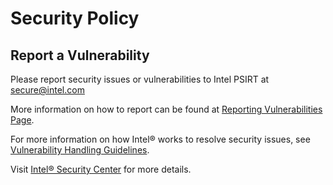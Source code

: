 # Security Policy

## Report a Vulnerability
 
Please report security issues or vulnerabilities to Intel PSIRT at secure@intel.com
 
More information on how to report can be found at [Reporting Vulnerabilities Page].

For more information on how Intel® works to resolve security issues, see
[Vulnerability Handling Guidelines].

Visit [Intel® Security Center] for more details.

[Reporting Vulnerabilities Page]:https://www.intel.com/content/www/us/en/security/security-practices/vulnerability-management/reporting-vulnerability.html

[Intel® Security Center]:https://www.intel.com/security

[Vulnerability Handling Guidelines]:https://www.intel.com/content/www/us/en/security-center/vulnerability-handling-guidelines.html